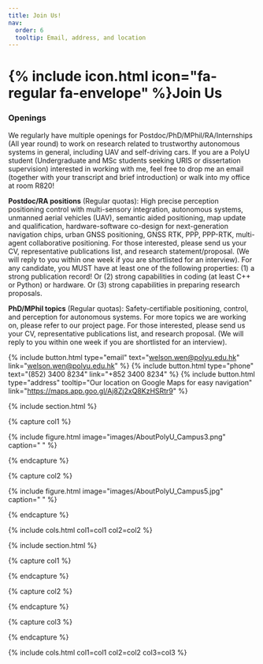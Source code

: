 ```yaml
---
title: Join Us!
nav:
  order: 6
  tooltip: Email, address, and location
---
```


# {% include icon.html icon="fa-regular fa-envelope" %}Join Us

<!-- Add content here.  -->
### Openings

We regularly have multiple openings for Postdoc/PhD/MPhil/RA/Internships (All year round) to work on research related to trustworthy autonomous systems in general, including UAV and self-driving cars. If you are a PolyU student (Undergraduate and MSc students seeking URIS or dissertation supervision) interested in working with me, feel free to drop me an email (together with your transcript and brief introduction) or walk into my office at room R820!

**Postdoc/RA positions** (Regular quotas): High precise perception positioning control with multi-sensory integration, autonomous systems, unmanned aerial vehicles (UAV), semantic aided positioning, map update and qualification, hardware-software co-design for next-generation navigation chips, urban GNSS positioning, GNSS RTK, PPP, PPP-RTK, multi-agent collaborative positioning. For those interested, please send us your CV, representative publications list, and research statement/proposal. (We will reply to you within one week if you are shortlisted for an interview). For any candidate, you MUST have at least one of the following properties: (1) a strong publication record! Or (2) strong capabilities in coding (at least C++ or Python) or hardware. Or (3) strong capabilities in preparing research proposals.

**PhD/MPhil topics** (Regular quotas): Safety-certifiable positioning, control, and perception for autonomous systems. For more topics we are working on, please refer to our project page. For those interested, please send us your CV, representative publications list, and research proposal. (We will reply to you within one week if you are shortlisted for an interview).


{%
  include button.html
  type="email"
  text="welson.wen@polyu.edu.hk"
  link="welson.wen@polyu.edu.hk"
%}
{%
  include button.html
  type="phone"
  text="(852) 3400 8234"
  link="+852 3400 8234"
%}
{%
  include button.html
  type="address"
  tooltip="Our location on Google Maps for easy navigation"
  link="https://maps.app.goo.gl/Aj8Zj2xQ8KzHSRtr9"
%}

{% include section.html %}

{% capture col1 %}

{%
  include figure.html
  image="images/AboutPolyU_Campus3.png"
  caption=" "
%}

{% endcapture %}

{% capture col2 %}

{%
  include figure.html
  image="images/AboutPolyU_Campus5.jpg"
  caption=" "
%}

{% endcapture %}

{% include cols.html col1=col1 col2=col2 %}

{% include section.html %}

<script type='text/javascript' id='clustrmaps' src='//cdn.clustrmaps.com/map_v2.js?cl=721212&w=800&t=tt&d=CmM_RDswnJ2Dr32mHU_bpOf-65JnKL60enMo8jUhdWw&co=ffffff&cmo=193975&cmn=15ce46&ct=000000'></script>

{% capture col1 %}

{% endcapture %}

{% capture col2 %}

{% endcapture %}

{% capture col3 %}

{% endcapture %}

{% include cols.html col1=col1 col2=col2 col3=col3 %}


